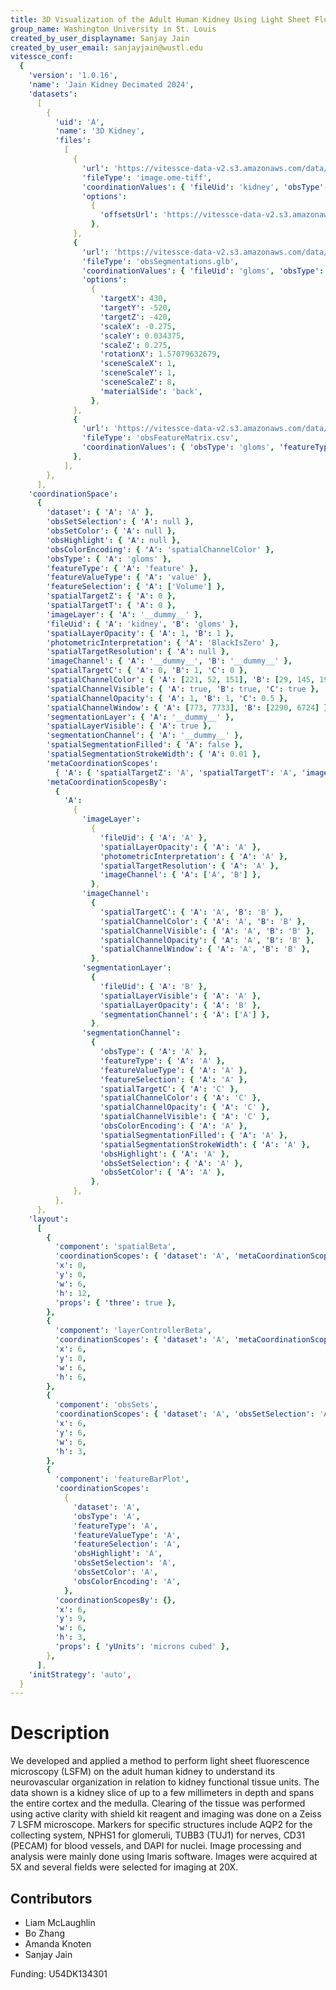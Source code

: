 ```yaml
---
title: 3D Visualization of the Adult Human Kidney Using Light Sheet Fluorescence Microscopy
group_name: Washington University in St. Louis
created_by_user_displayname: Sanjay Jain
created_by_user_email: sanjayjain@wustl.edu
vitessce_conf:
  {
    'version': '1.0.16',
    'name': 'Jain Kidney Decimated 2024',
    'datasets':
      [
        {
          'uid': 'A',
          'name': '3D Kidney',
          'files':
            [
              {
                'url': 'https://vitessce-data-v2.s3.amazonaws.com/data/washu-kidney/LS_20x_5_Stitched.pyramid.ome.tiff',
                'fileType': 'image.ome-tiff',
                'coordinationValues': { 'fileUid': 'kidney', 'obsType': 'gloms' },
                'options':
                  {
                    'offsetsUrl': 'https://vitessce-data-v2.s3.amazonaws.com/data/washu-kidney/LS_20x_5_Stitched.pyramid.offsets.json',
                  },
              },
              {
                'url': 'https://vitessce-data-v2.s3.amazonaws.com/data/washu-kidney/decimated.glb',
                'fileType': 'obsSegmentations.glb',
                'coordinationValues': { 'fileUid': 'gloms', 'obsType': 'gloms' },
                'options':
                  {
                    'targetX': 430,
                    'targetY': -520,
                    'targetZ': -420,
                    'scaleX': -0.275,
                    'scaleY': 0.034375,
                    'scaleZ': 0.275,
                    'rotationX': 1.57079632679,
                    'sceneScaleX': 1,
                    'sceneScaleY': 1,
                    'sceneScaleZ': 8,
                    'materialSide': 'back',
                  },
              },
              {
                'url': 'https://vitessce-data-v2.s3.amazonaws.com/data/washu-kidney/statistics.csv',
                'fileType': 'obsFeatureMatrix.csv',
                'coordinationValues': { 'obsType': 'gloms', 'featureType': 'feature', 'featureValueType': 'value' },
              },
            ],
        },
      ],
    'coordinationSpace':
      {
        'dataset': { 'A': 'A' },
        'obsSetSelection': { 'A': null },
        'obsSetColor': { 'A': null },
        'obsHighlight': { 'A': null },
        'obsColorEncoding': { 'A': 'spatialChannelColor' },
        'obsType': { 'A': 'gloms' },
        'featureType': { 'A': 'feature' },
        'featureValueType': { 'A': 'value' },
        'featureSelection': { 'A': ['Volume'] },
        'spatialTargetZ': { 'A': 0 },
        'spatialTargetT': { 'A': 0 },
        'imageLayer': { 'A': '__dummy__' },
        'fileUid': { 'A': 'kidney', 'B': 'gloms' },
        'spatialLayerOpacity': { 'A': 1, 'B': 1 },
        'photometricInterpretation': { 'A': 'BlackIsZero' },
        'spatialTargetResolution': { 'A': null },
        'imageChannel': { 'A': '__dummy__', 'B': '__dummy__' },
        'spatialTargetC': { 'A': 0, 'B': 1, 'C': 0 },
        'spatialChannelColor': { 'A': [221, 52, 151], 'B': [29, 145, 192], 'C': [253, 174, 107] },
        'spatialChannelVisible': { 'A': true, 'B': true, 'C': true },
        'spatialChannelOpacity': { 'A': 1, 'B': 1, 'C': 0.5 },
        'spatialChannelWindow': { 'A': [773, 7733], 'B': [2290, 6724] },
        'segmentationLayer': { 'A': '__dummy__' },
        'spatialLayerVisible': { 'A': true },
        'segmentationChannel': { 'A': '__dummy__' },
        'spatialSegmentationFilled': { 'A': false },
        'spatialSegmentationStrokeWidth': { 'A': 0.01 },
        'metaCoordinationScopes':
          { 'A': { 'spatialTargetZ': 'A', 'spatialTargetT': 'A', 'imageLayer': ['A'], 'segmentationLayer': ['A'] } },
        'metaCoordinationScopesBy':
          {
            'A':
              {
                'imageLayer':
                  {
                    'fileUid': { 'A': 'A' },
                    'spatialLayerOpacity': { 'A': 'A' },
                    'photometricInterpretation': { 'A': 'A' },
                    'spatialTargetResolution': { 'A': 'A' },
                    'imageChannel': { 'A': ['A', 'B'] },
                  },
                'imageChannel':
                  {
                    'spatialTargetC': { 'A': 'A', 'B': 'B' },
                    'spatialChannelColor': { 'A': 'A', 'B': 'B' },
                    'spatialChannelVisible': { 'A': 'A', 'B': 'B' },
                    'spatialChannelOpacity': { 'A': 'A', 'B': 'B' },
                    'spatialChannelWindow': { 'A': 'A', 'B': 'B' },
                  },
                'segmentationLayer':
                  {
                    'fileUid': { 'A': 'B' },
                    'spatialLayerVisible': { 'A': 'A' },
                    'spatialLayerOpacity': { 'A': 'B' },
                    'segmentationChannel': { 'A': ['A'] },
                  },
                'segmentationChannel':
                  {
                    'obsType': { 'A': 'A' },
                    'featureType': { 'A': 'A' },
                    'featureValueType': { 'A': 'A' },
                    'featureSelection': { 'A': 'A' },
                    'spatialTargetC': { 'A': 'C' },
                    'spatialChannelColor': { 'A': 'C' },
                    'spatialChannelOpacity': { 'A': 'C' },
                    'spatialChannelVisible': { 'A': 'C' },
                    'obsColorEncoding': { 'A': 'A' },
                    'spatialSegmentationFilled': { 'A': 'A' },
                    'spatialSegmentationStrokeWidth': { 'A': 'A' },
                    'obsHighlight': { 'A': 'A' },
                    'obsSetSelection': { 'A': 'A' },
                    'obsSetColor': { 'A': 'A' },
                  },
              },
          },
      },
    'layout':
      [
        {
          'component': 'spatialBeta',
          'coordinationScopes': { 'dataset': 'A', 'metaCoordinationScopes': ['A'], 'metaCoordinationScopesBy': ['A'] },
          'x': 0,
          'y': 0,
          'w': 6,
          'h': 12,
          'props': { 'three': true },
        },
        {
          'component': 'layerControllerBeta',
          'coordinationScopes': { 'dataset': 'A', 'metaCoordinationScopes': ['A'], 'metaCoordinationScopesBy': ['A'] },
          'x': 6,
          'y': 0,
          'w': 6,
          'h': 6,
        },
        {
          'component': 'obsSets',
          'coordinationScopes': { 'dataset': 'A', 'obsSetSelection': 'A', 'obsSetColor': 'A' },
          'x': 6,
          'y': 6,
          'w': 6,
          'h': 3,
        },
        {
          'component': 'featureBarPlot',
          'coordinationScopes':
            {
              'dataset': 'A',
              'obsType': 'A',
              'featureType': 'A',
              'featureValueType': 'A',
              'featureSelection': 'A',
              'obsHighlight': 'A',
              'obsSetSelection': 'A',
              'obsSetColor': 'A',
              'obsColorEncoding': 'A',
            },
          'coordinationScopesBy': {},
          'x': 6,
          'y': 9,
          'w': 6,
          'h': 3,
          'props': { 'yUnits': 'microns cubed' },
        },
      ],
    'initStrategy': 'auto',
  }
---
```


# Description

We developed and applied a method to perform light sheet fluorescence microscopy (LSFM) on the adult human kidney to understand its neurovascular organization in relation to kidney functional tissue units. The data shown is a kidney slice of up to a few millimeters in depth and spans the entire cortex and the medulla. Clearing of the tissue was performed using active clarity with shield kit reagent and imaging was done on a Zeiss 7 LSFM microscope. Markers for specific structures include AQP2 for the collecting system, NPHS1 for glomeruli, TUBB3 (TUJ1) for nerves, CD31 (PECAM) for blood vessels, and DAPI for nuclei. Image processing and analysis were mainly done using Imaris software. Images were acquired at 5X and several fields were selected for imaging at 20X.

<!--
## Experimental Details


## Protocols


**Overall**: [dx.doi.org/10.17504/TODO](https://dx.doi.org/10.17504/TODO)
-->

## Contributors

<!--
- ** **: Contributor_Display_Name – <email@domain.tld>

or

- Contributor_Display_Name
-->

- Liam McLaughlin
- Bo Zhang
- Amanda Knoten
- Sanjay Jain

Funding: U54DK134301
